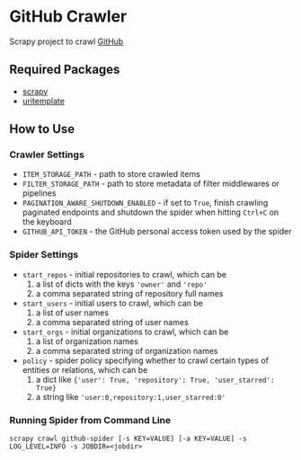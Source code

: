 GitHub Crawler
=========

Scrapy project to crawl [GitHub](https://github.com)

## Required Packages
 *  [scrapy](http://scrapy.org)
 *  [uritemplate](https://pypi.python.org/pypi/uritemplate)

## How to Use

### Crawler Settings
 *  `ITEM_STORAGE_PATH` - path to store crawled items
 *  `FILTER_STORAGE_PATH` - path to store metadata of filter middlewares or pipelines
 *  `PAGINATION_AWARE_SHUTDOWN_ENABLED` - if set to `True`, finish crawling paginated endpoints and shutdown the spider when hitting `Ctrl+C` on the keyboard
 *  `GITHUB_API_TOKEN` - the GitHub personal access token used by the spider

### Spider Settings
 *  `start_repos` - initial repositories to crawl, which can be
    1.  a list of dicts with the keys `'owner'` and `'repo'`
    2.  a comma separated string of repository full names
 *  `start_users` - initial users to crawl, which can be
    1.  a list of user names
    2.  a comma separated string of user names
 *  `start_orgs` - initial organizations to crawl, which can be
    1.  a list of organization names
    2.  a comma separated string of organization names
 *  `policy` - spider policy specifying whether to crawl certain types of entities or relations, which can be
    1.  a dict like `{'user': True, 'repository': True, 'user_starred': True}`
    2.  a string like `'user:0,repository:1,user_starred:0'`

### Running Spider from Command Line
```
scrapy crawl github-spider [-s KEY=VALUE] [-a KEY=VALUE] -s LOG_LEVEL=INFO -s JOBDIR=<jobdir>
```
